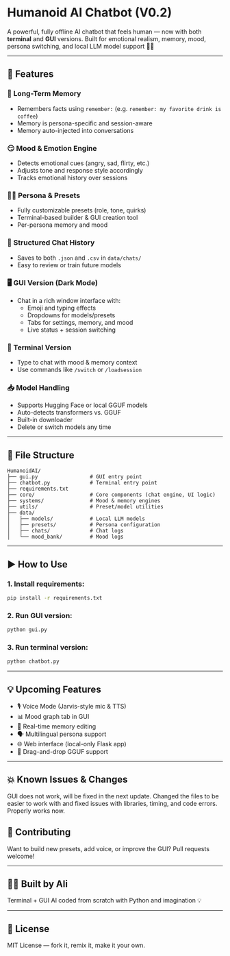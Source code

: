 # Humanoid AI Chatbot (V0.2)

A powerful, fully offline AI chatbot that feels human — now with both **terminal** and **GUI** versions. Built for emotional realism, memory, mood, persona switching, and local LLM model support 🧠💬

---

## 🚀 Features

### 🧠 Long-Term Memory
- Remembers facts using `remember:` (e.g. `remember: my favorite drink is coffee`)
- Memory is persona-specific and session-aware
- Memory auto-injected into conversations

### 😏 Mood & Emotion Engine
- Detects emotional cues (angry, sad, flirty, etc.)
- Adjusts tone and response style accordingly
- Tracks emotional history over sessions

### 🧑‍🎤 Persona & Presets
- Fully customizable presets (role, tone, quirks)
- Terminal-based builder & GUI creation tool
- Per-persona memory and mood

### 🧾 Structured Chat History
- Saves to both `.json` and `.csv` in `data/chats/`
- Easy to review or train future models

### 🖥️ GUI Version (Dark Mode)
- Chat in a rich window interface with:
  - Emoji and typing effects
  - Dropdowns for models/presets
  - Tabs for settings, memory, and mood
  - Live status + session switching

### 💬 Terminal Version
- Type to chat with mood & memory context
- Use commands like `/switch` or `/loadsession`

### 📥 Model Handling
- Supports Hugging Face or local GGUF models
- Auto-detects transformers vs. GGUF
- Built-in downloader
- Delete or switch models any time

---

## 📁 File Structure

```
HumanoidAI/
├── gui.py                 # GUI entry point
├── chatbot.py             # Terminal entry point
├── requirements.txt
├── core/                  # Core components (chat engine, UI logic)
├── systems/               # Mood & memory engines
├── utils/                 # Preset/model utilities
├── data/
│   ├── models/            # Local LLM models
│   ├── presets/           # Persona configuration
│   ├── chats/             # Chat logs
│   └── mood_bank/         # Mood logs
```

---

## ▶️ How to Use

### 1. Install requirements:
```bash
pip install -r requirements.txt
```

### 2. Run GUI version:
```bash
python gui.py
```

### 3. Run terminal version:
```bash
python chatbot.py
```

---

## 💡 Upcoming Features

- 🎙️ Voice Mode (Jarvis-style mic & TTS)
- 📊 Mood graph tab in GUI
- 🧠 Real-time memory editing
- 🗣️ Multilingual persona support
- 🌐 Web interface (local-only Flask app)
- 📁 Drag-and-drop GGUF support

---

## 💥 Known Issues & Changes

GUI does not work, will be fixed in the next update.
Changed the files to be easier to work with and fixed issues with libraries, timing, and code errors.
Properly works now.

## 🤝 Contributing

Want to build new presets, add voice, or improve the GUI? Pull requests welcome!

---

## 🧑‍💻 Built by Ali

Terminal + GUI AI coded from scratch with Python and imagination 💡

---

## 🪪 License

MIT License — fork it, remix it, make it your own.

